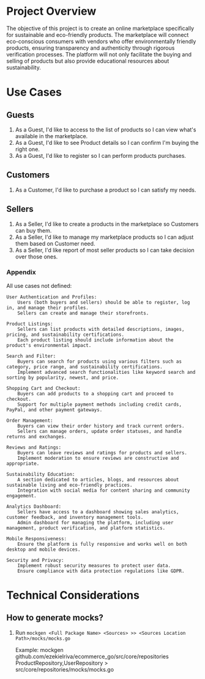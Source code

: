 # Project Overview

The objective of this project is to create an online marketplace specifically for sustainable and eco-friendly products. The marketplace will connect eco-conscious consumers with vendors who offer environmentally friendly products, ensuring transparency and authenticity through rigorous verification processes. The platform will not only facilitate the buying and selling of products but also provide educational resources about sustainability.

# Use Cases

## Guests

1. As a Guest, I'd like to access to the list of products so I can view what's available in the marketplace.
1. As a Guest, I'd like to see Product details so I can confirm I'm buying the right one.
1. As a Guest, I'd like to register so I can perform products purchases.

## Customers

1. As a Customer, I'd like to purchase a product so I can satisfy my needs.

## Sellers

1. As a Seller, I'd like to create a products in the marketplace so Customers can buy them.
1. As a Seller, I'd like to manage my marketplace products so I can adjust them based on Customer need.
1. As a Seller, I'd like report of most seller products so I can take decision over those ones.

### Appendix

All use cases not defined:

    User Authentication and Profiles:
        Users (both buyers and sellers) should be able to register, log in, and manage their profiles.
        Sellers can create and manage their storefronts.

    Product Listings:
        Sellers can list products with detailed descriptions, images, pricing, and sustainability certifications.
        Each product listing should include information about the product's environmental impact.

    Search and Filter:
        Buyers can search for products using various filters such as category, price range, and sustainability certifications.
        Implement advanced search functionalities like keyword search and sorting by popularity, newest, and price.

    Shopping Cart and Checkout:
        Buyers can add products to a shopping cart and proceed to checkout.
        Support for multiple payment methods including credit cards, PayPal, and other payment gateways.

    Order Management:
        Buyers can view their order history and track current orders.
        Sellers can manage orders, update order statuses, and handle returns and exchanges.

    Reviews and Ratings:
        Buyers can leave reviews and ratings for products and sellers.
        Implement moderation to ensure reviews are constructive and appropriate.

    Sustainability Education:
        A section dedicated to articles, blogs, and resources about sustainable living and eco-friendly practices.
        Integration with social media for content sharing and community engagement.

    Analytics Dashboard:
        Sellers have access to a dashboard showing sales analytics, customer feedback, and inventory management tools.
        Admin dashboard for managing the platform, including user management, product verification, and platform statistics.

    Mobile Responsiveness:
        Ensure the platform is fully responsive and works well on both desktop and mobile devices.

    Security and Privacy:
        Implement robust security measures to protect user data.
        Ensure compliance with data protection regulations like GDPR.


# Technical Considerations

## How to generate mocks?

1. Run `mockgen <Full Package Name> <Sources> >> <Sources Location Path>/mocks/mocks.go`

    Example:
    mockgen github.com/ezekielriva/ecommerce_go/src/core/repositories ProductRepository,UserRepository > src/core/repositories/mocks/mocks.go
